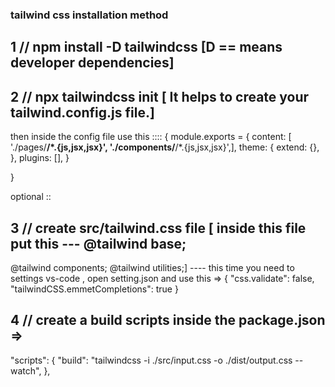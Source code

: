 ### tailwind css installation method
## 1 // npm install -D tailwindcss [D == means developer dependencies]
## 2 // npx tailwindcss init [ It helps to create your tailwind.config.js file.]
then inside the config file use this :::: {
            module.exports = {
        content: [ './pages/**/*.{js,jsx,jsx}',
        './components/**/*.{js,jsx,jsx}',],
        theme: {
            extend: {},
        },
        plugins: [],
        }

}

optional ::
## 3 // create src/tailwind.css file [ inside this file put this --- @tailwind base;
@tailwind components;
@tailwind utilities;] 
---- this time you need to settings vs-code , open setting.json and use this => 
{
   "css.validate": false,
   "tailwindCSS.emmetCompletions": true
}
## 4 // create a build scripts inside the package.json => 
  "scripts": {
    "build": "tailwindcss -i ./src/input.css -o ./dist/output.css --watch",
  },